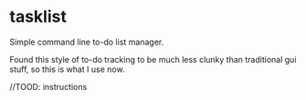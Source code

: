 # tasklist
Simple command line to-do list manager.

Found this style of to-do tracking to be much less clunky than traditional gui stuff, so this is what I use now.

//TOOD: instructions
